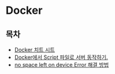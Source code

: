 # Docker

## 목차

- [Docker 치트 시트](CheatSheet.md)
- [Docker에서 Script 파일로 서버 동작하기.](Docker%EC%97%90%EC%84%9C%20script%20%ED%8C%8C%EC%9D%BC%EB%A1%9C%20%EC%84%9C%EB%B2%84%20%EB%8F%99%EC%9E%91%ED%95%98%EA%B8%B0.md)
- [no space left on device Error 해결 방법](no_space_left_on_device_error.md)
